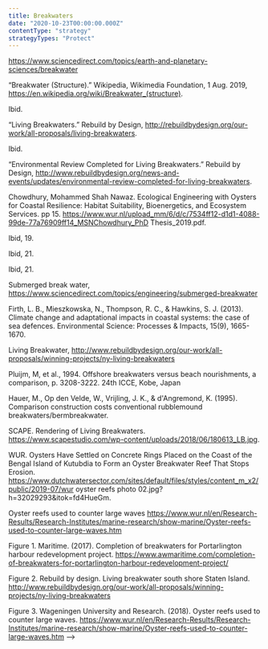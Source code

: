 ```yaml
---
title: Breakwaters
date: "2020-10-23T00:00:00.000Z"
contentType: "strategy"
strategyTypes: "Protect"
---
```


<!-- Regular citations -->
[^1]:
  https://www.sciencedirect.com/topics/earth-and-planetary-sciences/breakwater
[^2]:
  “Breakwater (Structure).” Wikipedia, Wikimedia Foundation, 1 Aug. 2019, https://en.wikipedia.org/wiki/Breakwater_(structure).  
[^3]:
  Ibid. 
[^4]:
  “Living Breakwaters.” Rebuild by Design, http://rebuildbydesign.org/our-work/all-proposals/living-breakwaters.
[^5]:
  Ibid.
[^6]:
  “Environmental Review Completed for Living Breakwaters.” Rebuild by Design, http://www.rebuildbydesign.org/news-and-events/updates/environmental-review-completed-for-living-breakwaters.
[^7]:
  Chowdhury, Mohammed Shah Nawaz. Ecological Engineering with Oysters for Coastal Resilience: Habitat Suitability, Bioenergetics, and Ecosystem Services. pp 15. https://www.wur.nl/upload_mm/6/d/c/7534ff12-d1d1-4088-99de-77a76909ff14_MSNChowdhury_PhD Thesis_2019.pdf.
[^8]:
  Ibid, 19.
[^9]:
  Ibid, 21.
[^10]:
  Ibid, 21.
[^11]:
  Submerged break water, https://www.sciencedirect.com/topics/engineering/submerged-breakwater
[^12]:
  Firth, L. B., Mieszkowska, N., Thompson, R. C., & Hawkins, S. J. (2013). Climate change and adaptational impacts in coastal systems: the case of sea defences. Environmental Science: Processes & Impacts, 15(9), 1665-1670.
[^13]:
  Living Breakwater, http://www.rebuildbydesign.org/our-work/all-proposals/winning-projects/ny-living-breakwaters
[^14]:
  Pluijm, M, et al., 1994. Offshore breakwaters versus beach nourishments, a comparison, p. 3208-3222. 24th ICCE, Kobe, Japan
[^15]:
  Hauer, M., Op den Velde, W., Vrijling, J. K., & d'Angremond, K. (1995). Comparison construction costs conventional rubblemound breakwaters/bermbreakwater.

<!-- Images -->

[^i1]:
  SCAPE. Rendering of Living Breakwaters. https://www.scapestudio.com/wp-content/uploads/2018/06/180613_LB.jpg.  
[^i2]:
  WUR. Oysters Have Settled on Concrete Rings Placed on the Coast of the Bengal Island of Kutubdia to Form an Oyster Breakwater Reef That Stops Erosion. https://www.dutchwatersector.com/sites/default/files/styles/content_m_x2/public/2019-07/wur oyster reefs photo 02.jpg?h=32029293&itok=fd4HueGm.
[^i3]:
  Oyster reefs used to counter large waves https://www.wur.nl/en/Research-Results/Research-Institutes/marine-research/show-marine/Oyster-reefs-used-to-counter-large-waves.htm
[^i4]:
  Figure 1. Maritime. (2017). Completion of breakwaters for Portarlington harbour redevelopment project. https://www.awmaritime.com/completion-of-breakwaters-for-portarlington-harbour-redevelopment-project/
[^i5]:
  Figure 2. Rebuild by design. Living breakwater south shore Staten Island. http://www.rebuildbydesign.org/our-work/all-proposals/winning-projects/ny-living-breakwaters
[^i6]:
  Figure 3. Wageningen University and Research. (2018). Oyster reefs used to counter large waves. https://www.wur.nl/en/Research-Results/Research-Institutes/marine-research/show-marine/Oyster-reefs-used-to-counter-large-waves.htm -->
